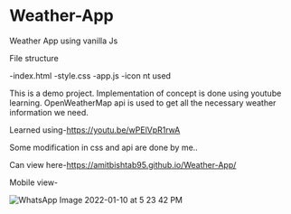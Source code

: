 # Weather-App
Weather App using vanilla Js

File structure

-index.html
-style.css
-app.js
-icon nt used

This is a demo project. Implementation of concept is done using youtube learning.
OpenWeatherMap api is used to get all the necessary weather information we need.

Learned using-https://youtu.be/wPElVpR1rwA

Some modification in css and api are done by me..

Can view here-https://amitbishtab95.github.io/Weather-App/

Mobile view-

![WhatsApp Image 2022-01-10 at 5 23 42 PM](https://user-images.githubusercontent.com/46969565/148762087-2eb6b9c3-a101-430c-8b57-9ad5fc85d500.jpeg)

